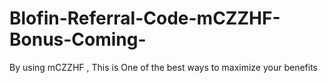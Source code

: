 # Blofin-Referral-Code-mCZZHF-Bonus-Coming-
By using mCZZHF , This is  One of the best ways to maximize your benefits 
